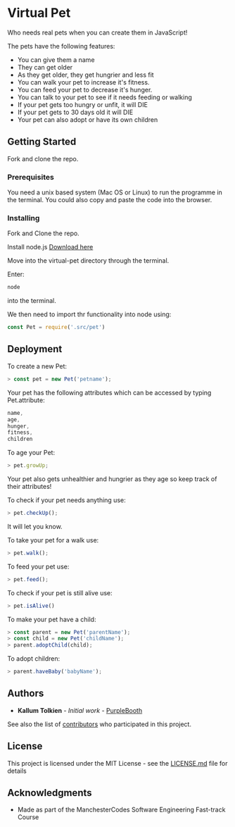 # Virtual Pet

Who needs real pets when you can create them in JavaScript!

The pets have the following features:
- You can give them a name
- They can get older
- As they get older, they get hungrier and less fit
- You can walk your pet to increase it's fitness.
- You can feed your pet to decrease it's hunger.
- You can talk to your pet to see if it needs feeding or walking
- If your pet gets too hungry or unfit, it will DIE
- If your pet gets to 30 days old it will DIE
- Your pet can also adopt or have its own children

## Getting Started

Fork and clone the repo.

### Prerequisites

You need a unix based system (Mac OS or Linux) to run the programme in the terminal. You could also copy and paste the code into the browser.

### Installing

Fork and Clone the repo.

Install node.js [Download here](https://nodejs.org/en/)

Move into the virtual-pet directory through the terminal.

Enter:

```javascript
node
```
into the terminal.

We then need to import thr functionality into node using:

```javascript
const Pet = require('.src/pet')
```

## Deployment

To create a new Pet:

```javascript
> const pet = new Pet('petname');
```

Your pet has the following attributes which can be accessed by typing Pet.attribute:

```javascript
name,
age,
hunger,
fitness,
children
```

To age your Pet:

```javascript
> pet.growUp;
```

Your pet also gets unhealthier and hungrier as they age so keep track of their attributes!

To check if your pet needs anything use:

```javascript
> pet.checkUp();
```
It will let you know.

To take your pet for a walk use:

```javascript
> pet.walk();
```
To feed your pet use:

```javascript
> pet.feed();
```
To check if your pet is still alive use:

```javascript
> pet.isAlive()
```
To make your pet have a child:

```javascript
> const parent = new Pet('parentName');
> const child = new Pet('childName');
> parent.adoptChild(child);
```
To adopt children:

```javascript
> parent.haveBaby('babyName');
```

## Authors

* **Kallum Tolkien** - *Initial work* - [PurpleBooth](https://github.com/hatenhaten)

See also the list of [contributors](https://github.com/hatenhaten/virtual-pet/contributors) who participated in this project.

## License

This project is licensed under the MIT License - see the [LICENSE.md](LICENSE.md) file for details

## Acknowledgments

* Made as part of the ManchesterCodes Software Engineering Fast-track Course
